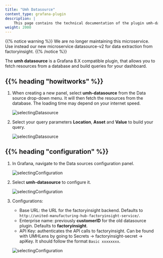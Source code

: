 ```yaml
---
title: "Umh Datasource"
content_type: grafana-plugin
description: |
    This page contains the technical documentation of the plugin umh-datasource, which allows for easy data extraction from factoryinsight.
weight: 2000
---
```


<!-- overview -->

{{% notice warning %}}
We are no longer maintaining this microservice. Use instead our new microservice datasource-v2 for data extraction from factoryinsight.
{{% /notice %}}

The **umh datasource** is a Grafana 8.X compatible plugin, that allows you to fetch resources from a database
and build queries for your dashboard.

<!-- body -->

## {{% heading "howitworks" %}}

1. When creating a new panel, select **umh-datasource** from the Data source drop-down menu. It will then fetch the resources
   from the database. The loading time may depend on your internet speed.

   ![selectingDatasource](/images/grafana-plugins/grafanaPluginsSelectingV1.png/?width=85%)

2. Select your query parameters **Location**, **Asset** and **Value** to build your query.

   ![selectingDatasource](/images/grafana-plugins/grafanaPluginsSelectingValuesV1.png/?width=85%)

## {{% heading "configuration" %}}

1. In Grafana, navigate to the Data sources configuration panel.

   ![selectingConfiguration](/images/grafana-plugins/grafanaPluginsConfigurationPanel.png/?width=15%)

2. Select **umh-datasource** to configure it.

   ![selectingConfiguration](/images/grafana-plugins/grafanaPluginsSelectingConfiguration.png/?width=85%)
3. Configurations:
    - Base URL: the URL for the factoryinsight backend. Defaults to `http://united-manufacturing-hub-factoryinsight-service/`.
    - Enterprise name: previously **customerID** for the old datasource plugin. Defaults to **factoryinsight**.
    - API Key: authenticates the API calls to factoryinsight.
      Can be found with UMHLens by going to Secrets → factoryinsight-secret → apiKey. It should follow the format `Basic xxxxxxxx`.

   ![selectingConfiguration](/images/grafana-plugins/grafanaPluginsConfiguringDatasourceV1.png/?width=85%)
